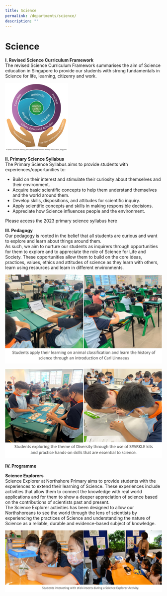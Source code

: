 ```yaml
---
title: Science
permalink: /departments/science/
description: ""
---
```

# **Science**

**I. Revised Science Curriculum Framework**   
The revised Science Curriculum Framework summarises the aim of Science education in Singapore to provide our students with strong fundamentals in Science for life, learning, citizenry and work.  

<img style="width:40%" src="/images/sci_pic00.jpg"> 

**II. Primary Science Syllabus**  
The Primary Science Syllabus aims to provide students with experiences/opportunities to:  
* Build on their interest and stimulate their curiosity about themselves and their environment.
* Acquire basic scientific concepts to help them understand themselves and the world around them.
* Develop skills, dispositions, and attitudes for scientific inquiry.
* Apply scientific concepts and skills in making responsible decisions.
* Appreciate how Science influences people and the environment.

Please access the 2023 primary science syllabus here

**III. Pedagogy**  
Our pedagogy is rooted in the belief that all students are curious and want to explore and learn about things around them.  
As such, we aim to nurture our students as inquirers through opportunities for them to explore and to appreciate the role of Science for Life and Society. These opportunities allow them to build on the core ideas, practices, values, ethics and attitudes of science as they learn with others, learn using resources and learn in different environments.  

![](/images/sci_pic01.jpg)

![](/images/sci_pic02.jpg)

**IV. Programme**  

**Science Explorers**  
Science Explorer at Northshore Primary aims to provide students with the experiences to extend their learning of Science. These experiences include activities that allow them to connect the knowledge with real world applications and for them to show a deeper appreciation of science based on the contributions of scientists past and present.  
The Science Explorer activities has been designed to allow our Northshoreans to see the world through the lens of scientists by experiencing the practices of Science and understanding the nature of Science as a reliable, durable and evidence-based subject of knowledge.

![](/images/sci_pic03.jpg)